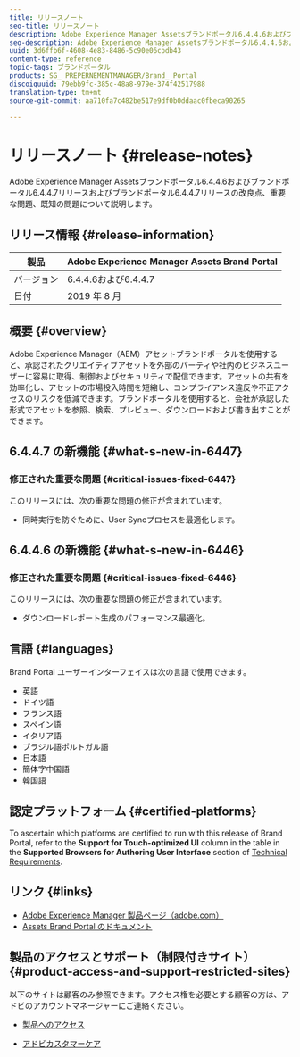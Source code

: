 ```yaml
---
title: リリースノート
seo-title: リリースノート
description: Adobe Experience Manager Assetsブランドポータル6.4.4.6およびブランドポータル6.4.4.7リリースおよびブランドポータル6.4.4.7リリースの改良点、重要な問題、既知の問題について説明します。
seo-description: Adobe Experience Manager Assetsブランドポータル6.4.4.6およびブランドポータル6.4.4.7リリースおよびブランドポータル6.4.4.7リリースの改良点、重要な問題、既知の問題について説明します。
uuid: 3d6ffb6f-4608-4e83-8486-5c90e06cpdb43
content-type: reference
topic-tags: ブランドポータル
products: SG_ PREPERNEMENTMANAGER/Brand_ Portal
discoiquuid: 79ebb9fc-385c-48a8-979e-374f42517988
translation-type: tm+mt
source-git-commit: aa710fa7c482be517e9df0b0ddaac0fbeca90265

---
```



# リリースノート {#release-notes}

Adobe Experience Manager Assetsブランドポータル6.4.4.6およびブランドポータル6.4.4.7リリースおよびブランドポータル6.4.4.7リリースの改良点、重要な問題、既知の問題について説明します。

## リリース情報 {#release-information}

| 製品 | Adobe Experience Manager Assets Brand Portal |
|---|---|
| バージョン | 6.4.4.6および6.4.4.7 |
| 日付 | 2019 年 8 月 |

## 概要 {#overview}

Adobe Experience Manager（AEM）アセットブランドポータルを使用すると、承認されたクリエイティブアセットを外部のパーティや社内のビジネスユーザーに容易に取得、制御およびセキュリティで配信できます。アセットの共有を効率化し、アセットの市場投入時間を短縮し、コンプライアンス違反や不正アクセスのリスクを低減できます。ブランドポータルを使用すると、会社が承認した形式でアセットを参照、検索、プレビュー、ダウンロードおよび書き出すことができます。

## 6.4.4.7 の新機能 {#what-s-new-in-6447}

### 修正された重要な問題 {#critical-issues-fixed-6447}

このリリースには、次の重要な問題の修正が含まれています。

* 同時実行を防ぐために、User Syncプロセスを最適化します。

## 6.4.4.6 の新機能 {#what-s-new-in-6446}

### 修正された重要な問題 {#critical-issues-fixed-6446}

このリリースには、次の重要な問題の修正が含まれています。

* ダウンロードレポート生成のパフォーマンス最適化。

## 言語 {#languages}

Brand Portal ユーザーインターフェイスは次の言語で使用できます。

* 英語
* ドイツ語
* フランス語
* スペイン語
* イタリア語
* ブラジル語ポルトガル語
* 日本語
* 簡体字中国語
* 韓国語

## 認定プラットフォーム {#certified-platforms}

To ascertain which platforms are certified to run with this release of Brand Portal, refer to the **Support for Touch-optimized UI** column in the table in the **Supported Browsers for Authoring User Interface** section of [Technical Requirements](https://helpx.adobe.com/experience-manager/6-4/sites/deploying/using/technical-requirements.html).

## リンク {#links}

* [Adobe Experience Manager 製品ページ（adobe.com）](http://www.adobe.com/in/marketing-cloud/experience-manager.html)
* [Assets Brand Portal のドキュメント](https://helpx.adobe.com/experience-manager/brand-portal/user-guide.html)

## 製品のアクセスとサポート（制限付きサイト） {#product-access-and-support-restricted-sites}

以下のサイトは顧客のみ参照できます。アクセス権を必要とする顧客の方は、アドビのアカウントマネージャーにご連絡ください。

* [](https://daycare.day.com) [製品へのアクセス](https://login.marketing.adobe.com)

* [アドビカスタマーケア](https://helpx.adobe.com/contact.html)
